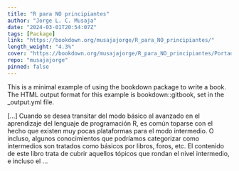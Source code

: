 ```yaml
---
title: "R para NO principiantes"
author: "Jorge L. C. Musaja"
date: "2024-03-01T20:54:07Z"
tags: [Package]
link: "https://bookdown.org/musajajorge/R_para_NO_principiantes/"
length_weight: "4.3%"
cover: "https://bookdown.org/musajajorge/R_para_NO_principiantes/Portada.png"
repo: "musajajorge"
pinned: false
---
```


<p>This is a minimal example of using the bookdown package to write a book.
The HTML output format for this example is bookdown::gitbook,
set in the _output.yml file.</p> [...] Cuando se desea transitar del modo básico al avanzado en el aprendizaje del lenguaje de programación R, es común toparse con el hecho que existen muy pocas plataformas para el modo intermedio. O incluso, algunos conocimientos que podríamos categorizar como intermedios son tratados como básicos por libros, foros, etc. El contenido de este libro trata de cubrir aquellos tópicos que rondan el nivel intermedio, e incluso el  ...
